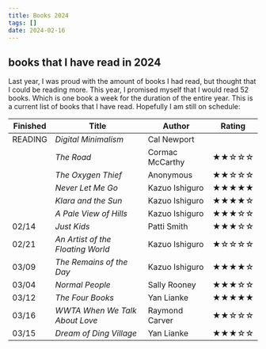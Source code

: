 ```yaml
---
title: Books 2024
tags: []
date: 2024-02-16
---
```


## books that I have read in 2024

Last year, I was proud with the amount of books I had read, but thought that I could be reading more. This year, I promised myself that I would read 52 books. Which is one book a week for the duration of the entire year. This is a current list of books that I have read. Hopefully I am still on schedule:

| Finished | Title                             | Author                         | Rating                        |
| -------- | --------------------------------- | ------------------------------ | ----------------------------- |
| READING  | *Digital Minimalism*              | Cal Newport                    |                               |
|          | *The Road*                        | Cormac McCarthy                | ★★☆☆☆                         |
|          | *The Oxygen Thief*                | Anonymous                      | ★★☆☆☆                         |
|          | *Never Let Me Go*                 | Kazuo Ishiguro                 | ★★★★★                         |
|          | *Klara and the Sun*               | Kazuo Ishiguro                 | ★★★★☆                         |
|          | *A Pale View of Hills*            | Kazuo Ishiguro                 | ★★★☆☆                         |
| 02/14    | *Just Kids*                       | Patti Smith                    | ★★★☆☆                         |
| 02/21    | *An Artist of the Floating World* | Kazuo Ishiguro                 | ★☆☆☆☆                         |
| 03/09    | *The Remains of the Day*          | Kazuo Ishiguro                 | ★★★★☆                         |
| 03/04    | *Normal People*                   | Sally Rooney                   | ★★★☆☆                         |
| 03/12    | *The Four Books*                  | Yan Lianke                     | ★★★★★                         |
| 03/16    | *WWTA When We Talk About Love*    | Raymond Carver                 | ★★☆☆☆                         |
| 03/15    | *Dream of Ding Village*           | Yan Lianke                     | ★★★☆☆                         |